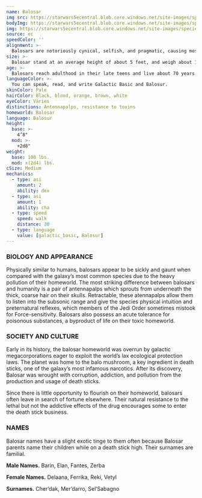```yaml
---
name: Balosar
img src: https://starwars5ecentral.blob.core.windows.net/site-images/species/species_balosar.png
bodyImg: https://starwars5ecentral.blob.core.windows.net/site-images/species/species_balosar.png
img: https://starwars5ecentral.blob.core.windows.net/site-images/species/species_balosar.png
source: ec
speedColor: ''
alignment: >-
  Balosars are notoriously cynical, selfish, and pragmatic, causing most to be neutral dark side. However, there are exceptions.
size: >-
  Balosar stand at an average height of about 5 feet, and weigh about 115 lbs. Regardless of your position in that range, your size is Medium.
age: >-
  Balosars reach adulthood in their late teens and live about 70 years naturally, though death stick addiction has lead to a general decline in their lifespan.
languageColor: >-
  You can speak, read, and write Galactic Basic and Balosur. 
skinColor: Pale
hairColor: Black, blond, orange, brown, white
eyeColor: Varies
distinctions: Antennapalps, resistance to toxins
homeworld: Balosar
language: Balosur
height:
  base: >-
    4’8"
  mod: >-
    +2d8"
weight:
  base: 100 lbs.
  mod: x(2d4) lbs.
cSize: Medium
mechanics:
  - type: asi
    amount: 2
    ability: dex
  - type: asi
    amount: 1
    ability: cha
  - type: speed
    speed: walk
    distance: 30
  - type: language
    value: [galactic_basic, Balosur]
---
```

### BIOLOGY AND APPEARANCE
Physically similar to humans, balosars appear to be sickly and gaunt when compared with the galaxy’s most common species due to the heavy pollution of their homeworld. The most striking difference between balosars and humanity is a pair of antennapalps which sprouts from underneath the thick, coarse hair on their skulls. Retractable, these atennapalps allow them to listen into the subsonic range and give the species physical intuition and preternatural reflexes, which members of the Jedi Order sometimes mistook for Force-sensitivity. Balosars also possess an acute tolerance for poisonous substances, a byproduct of life on their toxic homeworld.

### SOCIETY AND CULTURE
Early in its history, the balosar homeworld was overrun by galactic megacorporations eager to exploit the world’s lax ecological protection laws. The planet was home to the balo mushroom, a key ingredient in death sticks, one of the galaxy’s most infamous narcotics. After its discovery, Balosar was wrought with corruption, addiction, and pollution from the production and usage of death sticks.

Since there is little opportunity to flourish on their homeworld, balosars often leave in search of fortune elsewhere. Their natural resistance to the lethal but not the addictive effects of the drug encourages some to enter the death stick business.

### NAMES
Balosar names have a slight exotic tinge to them often because Balosar parents name their children while on a death stick high. Their surnames are familial.

__Male Names.__ Barin, Elan, Fantes, Zerba

__Female Names.__ Delaana, Ferrika, Reki, Vetyl

__Surnames.__ Cher’dak, Mer’darro, Sel’Sabagno



    